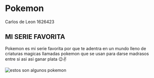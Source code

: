 # Pokemon
 Carlos de Leon 1626423


## MI SERIE FAVORITA

Pokemon es mi serie favorita por que te adentra en un mundo lleno de criaturas magicas 
llamadas pokemon que se usan para darse madrasos entre si asi asi ganar plata 😉✌

![estos son algunos pokemon](https://www.google.com/url?sa=i&url=https%3A%2F%2Fcustom-cursor.com%2Fes%2Fcollection%2Fpokemon&psig=AOvVaw0FnngdLQ8u7KkeqtEC95Rt&ust=1676472733030000&source=images&cd=vfe&ved=0CBAQjRxqFwoTCICHweGhlf0CFQAAAAAdAAAAABAJ)